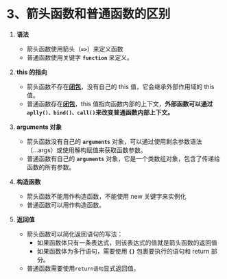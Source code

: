# 3、箭头函数和普通函数的区别

1. **语法**

   - 箭头函数使用箭头（**`=>`**）来定义函数
   - 普通函数使用关键字 **`function`** 来定义。

2. **this 的指向**

   - 箭头函数不存在[**闭包**](./3)，没有自己的 this 值，它会继承外部作用域的 this 值。
   - 普通函数存在[**闭包**](./3)，this 值指向函数内部的上下文，**外部函数可以通过`aplly()、bind()、call()`来改变普通函数内部上下文。**

3. **arguments 对象**

   - 箭头函数没有自己的 **`arguments`** 对象，可以通过使用剩余参数语法（...args）或使用解构赋值来获取函数参数。
   - 普通函数有自己的 **`arguments`** 对象，它是一个类数组对象，包含了传递给函数的所有参数。

4. **构造函数**

   - 箭头函数不能用作构造函数，不能使用 new 关键字来实例化
   - 普通函数可以用作构造函数。

5. **返回值**

   - 箭头函数可以简化返回语句的写法：
     - 如果函数体只有一条表达式，则该表达式的值就是箭头函数的返回值
     - 如果函数体为多行语句，需要使用 **`{}`** 包裹要执行的语句和 return 部分。
   - 普通函数需要使用`return语句`显式返回值。
